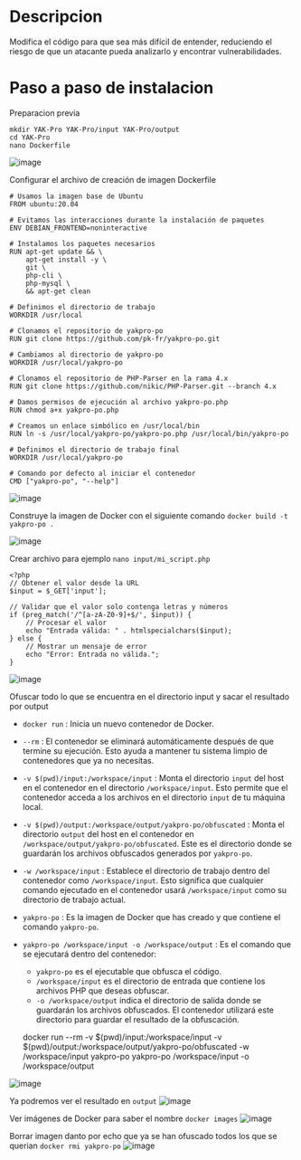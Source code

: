 # Descripcion
Modifica el código para que sea más difícil de entender, reduciendo el riesgo de que un atacante pueda analizarlo y encontrar vulnerabilidades.

# Paso a paso de instalacion
Preparacion previa

    mkdir YAK-Pro YAK-Pro/input YAK-Pro/output
    cd YAK-Pro
    nano Dockerfile

![image](https://github.com/user-attachments/assets/dddad212-be41-4ceb-8c96-2cbe23e49afd)


Configurar el archivo de creación de imagen Dockerfile

    # Usamos la imagen base de Ubuntu
    FROM ubuntu:20.04
    
    # Evitamos las interacciones durante la instalación de paquetes
    ENV DEBIAN_FRONTEND=noninteractive
    
    # Instalamos los paquetes necesarios
    RUN apt-get update && \
        apt-get install -y \
        git \
        php-cli \
        php-mysql \
        && apt-get clean
    
    # Definimos el directorio de trabajo
    WORKDIR /usr/local
    
    # Clonamos el repositorio de yakpro-po
    RUN git clone https://github.com/pk-fr/yakpro-po.git
    
    # Cambiamos al directorio de yakpro-po
    WORKDIR /usr/local/yakpro-po
    
    # Clonamos el repositorio de PHP-Parser en la rama 4.x
    RUN git clone https://github.com/nikic/PHP-Parser.git --branch 4.x
    
    # Damos permisos de ejecución al archivo yakpro-po.php
    RUN chmod a+x yakpro-po.php
    
    # Creamos un enlace simbólico en /usr/local/bin
    RUN ln -s /usr/local/yakpro-po/yakpro-po.php /usr/local/bin/yakpro-po
    
    # Definimos el directorio de trabajo final
    WORKDIR /usr/local/yakpro-po
    
    # Comando por defecto al iniciar el contenedor
    CMD ["yakpro-po", "--help"]

![image](https://github.com/user-attachments/assets/c9fed9c4-8b94-4cb3-8aa9-234cf6fd3472)


Construye la imagen de Docker con el siguiente comando `docker build -t yakpro-po .`
    
![image](https://github.com/user-attachments/assets/e8e7679b-f5ed-4364-99cc-f760a501d232)


Crear archivo para ejemplo `nano input/mi_script.php`

    <?php
    // Obtener el valor desde la URL
    $input = $_GET['input'];
    
    // Validar que el valor solo contenga letras y números
    if (preg_match('/^[a-zA-Z0-9]+$/', $input)) {
        // Procesar el valor
        echo "Entrada válida: " . htmlspecialchars($input);
    } else {
        // Mostrar un mensaje de error
        echo "Error: Entrada no válida.";
    }

![image](https://github.com/user-attachments/assets/a94b879a-4e88-4274-bfcc-012e8192580b)


Ofuscar todo lo que se encuentra en el directorio input y sacar el resultado por output

- `docker run` : Inicia un nuevo contenedor de Docker.
- `--rm` : El contenedor se eliminará automáticamente después de que termine su ejecución. Esto ayuda a mantener tu sistema limpio de contenedores que ya no necesitas.
- `-v $(pwd)/input:/workspace/input` : Monta el directorio `input` del host en el contenedor en el directorio `/workspace/input`. Esto permite que el contenedor acceda a los archivos en el directorio `input` de tu máquina local.
- `-v $(pwd)/output:/workspace/output/yakpro-po/obfuscated` : Monta el directorio `output` del host en el contenedor en `/workspace/output/yakpro-po/obfuscated`. Este es el directorio donde se guardarán los archivos obfuscados generados por `yakpro-po`.
- `-w /workspace/input` : Establece el directorio de trabajo dentro del contenedor como `/workspace/input`. Esto significa que cualquier comando ejecutado en el contenedor usará `/workspace/input` como su directorio de trabajo actual.
- `yakpro-po` : Es la imagen de Docker que has creado y que contiene el comando `yakpro-po`.
- `yakpro-po /workspace/input -o /workspace/output` : Es el comando que se ejecutará dentro del contenedor:
    - `yakpro-po` es el ejecutable que obfusca el código.
    - `/workspace/input` es el directorio de entrada que contiene los archivos PHP que deseas obfuscar.
    - `-o /workspace/output` indica el directorio de salida donde se guardarán los archivos obfuscados. El contenedor utilizará este directorio para guardar el resultado de la obfuscación.

    docker run --rm -v $(pwd)/input:/workspace/input -v $(pwd)/output:/workspace/output/yakpro-po/obfuscated -w /workspace/input yakpro-po yakpro-po /workspace/input -o /workspace/output

![image](https://github.com/user-attachments/assets/c4229a48-e5df-4651-aa06-d6e6e8cb2e0d)


Ya podremos ver el resultado en `output`
![image](https://github.com/user-attachments/assets/7dc8fad2-a42c-43c7-97dd-8c10c7b84b91)


Ver imágenes de Docker para saber el nombre `docker images`
![image](https://github.com/user-attachments/assets/6e02a5cd-8418-44d4-b67c-108aa8a2c19d)


Borrar imagen danto por echo que ya se han ofuscado todos los que se querian `docker rmi yakpro-po`
![image](https://github.com/user-attachments/assets/0bb571a3-3b4a-4cb1-8317-ab1a9e3fdf09)

